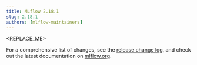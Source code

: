 ```yaml
---
title: MLflow 2.18.1
slug: 2.18.1
authors: [mlflow-maintainers]
---
```


<REPLACE_ME>

For a comprehensive list of changes, see the [release change log](https://github.com/mlflow/mlflow/releases/tag/v2.18.1), and check out the latest documentation on [mlflow.org](http://mlflow.org/).
